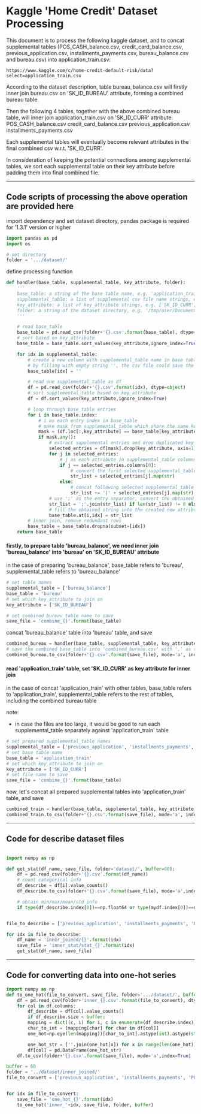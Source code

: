 # Kaggle 'Home Credit' Dataset Processing

This document is to process the following kaggle dataset, and to concat supplemental tables (POS_CASH_balance.csv, credit_card_balance.csv, previous_application.csv, installments_payments.csv, bureau_balance.csv and bureau.csv) into application_train.csv:
```
https://www.kaggle.com/c/home-credit-default-risk/data?select=application_train.csv
```

According to the dataset description, table bureau_balance.csv will firstly inner join bureau.csv on 'SK_ID_BUREAU' attribute, forming a combined bureau table. 

Then the following 4 tables, together with the above combined bureau table, will inner join application_train.csv on 'SK_ID_CURR' attribute:
POS_CASH_balance.csv
credit_card_balance.csv
previous_application.csv
installments_payments.csv

Each supplemental tables will eventually become relevant attributes in the final combined csv w.r.t. 'SK_ID_CURR'.

In consideration of keeping the potential connections among supplemental tables, we sort each supplemental table on their key attribute before padding them into final combined file.


-------------------------
## Code scripts of processing the above operation are provided here

import dependency and set dataset directory, pandas package is required for '1.3.1' version or higher
```python
import pandas as pd
import os

# set directory
folder = '.../dataset/'
```
define processing function
```python
def handler(base_table, supplemental_table, key_attribute, folder):
    '''
    base_table: a string of the base table name, e.g. 'application_train'
    supplemental_table: a list of supplemental csv file name strings, e.g. ['previous_application', 'installments_payments']
    key_attribute: a list of key_attribute strings, e.g. ['SK_ID_CURR', 'SK_ID_PREV']
    folder: a string of the dataset directory, e.g. '/tmp/user/Documents/Dataset/'
    '''

    # read base_table
    base_table = pd.read_csv(folder+'{}.csv'.format(base_table), dtype=object)
    # sort based on key_attribute
    base_table = base_table.sort_values(key_attribute,ignore_index=True)

    for idx in supplemental_table:
        # create a new column with supplemental_table name in base table, and fill with empty string ''
        # by filling with empty string '', the csv file could save the empty value as '\<float> nan'(numpy.nan) type.
        base_table[idx] = ''

        # read one supplemental_table as df
        df = pd.read_csv(folder+'{}.csv'.format(idx), dtype=object)
        # sort supplemental_table based on key_attribute
        df = df.sort_values(key_attribute,ignore_index=True)

        # loop through base_table entries
        for i in base_table.index:
            # i as each entry index in base_table
            # make mask from supplemental_table which share the same key_attribute in selected base_table entry
            mask = (df.loc[:,key_attribute] == base_table[key_attribute].iloc[i]).all(axis=1)
            if mask.any():
                # extract supplemental entries and drop duplicated key_attribute in  extracted supplemental_table
                selected_entries = df[mask].drop(key_attribute, axis=1)
                for j in selected_entries:
                    # j as each attribute in supplemental_table columns, loop across columns
                    if j == selected_entries.columns[0]:
                        # convert the first selected supplemental_table attribute into pandas Series, all values converted into string type
                        str_list = selected_entries[j].map(str)
                    else:
                        # concat following selected supplemental_table attributes, with '|' as the attribute separator, into pandas Series
                        str_list += '|' + selected_entries[j].map(str)
                # use ';' as the entry separator, convert the obtained pandas Series into one long string
                str_list = ';'.join(str_list) if len(str_list) != 0 else ''
                # fill the obtained string into the created new attribute in base_table
                base_table.at[i,idx] = str_list
        # inner join, remove redundant rows
        base_table = base_table.dropna(subset=[idx])
    return base_table
```
#### firstly, to prepare table 'bureau_balance', we need inner join 'bureau_balance' into 'bureau' on 'SK_ID_BUREAU' attribute
in the case of preparing 'bureau_balance', base_table refers to 'bureau', supplemental_table refers to 'bureau_balance'
```python
# set table names
supplemental_table = ['bureau_balance']
base_table = 'bureau'
# set which key_attribute to join on
key_attribute = ['SK_ID_BUREAU']

# set combined bureau table name to save
save_file = 'combine_{}'.format(base_table)
```
concat 'bureau_balance' table into 'bureau' table, and save
```python
combined_bureau = handler(base_table, supplemental_table, key_attribute, folder)
# save the combined base_table into 'combined_bureau.csv' with ',' as the attribute separator
combined_bureau.to_csv(folder+'{}.csv'.format(save_file), mode='a', index=False, header=True, sep=',')
```

#### read 'application_train' table, set 'SK_ID_CURR' as key attribute for inner join
in the case of concat 'application_train' with other tables, base_table refers to 'application_train', supplemental_table refers to the rest of tables, including the combined bureau table


note:

- in case the files are too large, it would be good to run each supplemental_table separately against 'application_train' table


```python
# set prepared supplemental_table names
supplemental_table = ['previous_application', 'installments_payments', 'POS_CASH_balance', 'credit_card_balance', supplemental_table[0]]
# set base table name
base_table = 'application_train'
# set which key_attribute to join on
key_attribute = ['SK_ID_CURR']
# set file name to save
save_file = 'combine_{}'.format(base_table)
```
now, let's concat all prepared supplemental tables into 'application_train' table, and save
```python
combined_train = handler(base_table, supplemental_table, key_attribute, folder)
combined_train.to_csv(folder+'{}.csv'.format(save_file), mode='a', index=False, header=True, sep=',')
```


----------------------
## Code for describe dataset files


```python

import numpy as np

def get_stat(df_name, save_file, folder='dataset/', buffer=60):
    df = pd.read_csv(folder+'{}.csv'.format(df_name))
    # count categorical info
    df_describe = df[i].value_counts()
    df_describe.to_csv(folder+'{}.csv'.format(save_file), mode='a',index=True)

    # obtain min/max/mean/std info
    if type(df_describe.index[0])==np.float64 or type(mydf.index[0])==np.int64: (df[i].describe(include='all')).to_csv(folder+'{}.csv'.format(save_file), mode='a',index=True)


file_to_describe = ['previous_application', 'installments_payments', 'POS_CASH_balance', 'credit_card_balance', 'bureau', 'bureau_balance', 'application_train']

for idx in file_to_describe:
    df_name = 'inner_joined/{}'.format(idx)
    save_file = 'inner_stat/stat_{}'.format(idx)
    get_stat(df_name, save_file)
```    
------------------------
## Code for converting data into one-hot series


```python
import numpy as np
def to_one_hot(file_to_convert, save_file, folder='.../dataset/', buffer=60):
    df = pd.read_csv(folder+'inner_{}.csv'.format(file_to_convert), dtype=object)
    for col in df.columns:
        df_describe = df[col].value_counts()
        if df_describe.size < buffer:
        mapping = dict((c, i) for i, c in enumerate(df_describe.index))
        char_to_int = [mapping[char] for char in df[col]]
        one_hot=np.eye(len(mapping))[char_to_int].astype(int).astype(str)  # char_to_int = char_to_int.reshape(-1)

        one_hot_str = [''.join(one_hot[x]) for x in range(len(one_hot))]
        df[col] = pd.DataFrame(one_hot_str)
    df.to_csv(folder+'{}.csv'.format(save_file), mode='a',index=True)
``` 


```python       
buffer = 60 
folder = '../dataset/inner_joined/'
file_to_convert = ['previous_application', 'installments_payments', 'POS_CASH_balance', 'credit_card_balance', 'bureau', 'bureau_balance', 'application_train']


for idx in file_to_convert:
    save_file = 'one_hot_{}'.format(idx)
    to_one_hot('inner_'+idx, save_file, folder, buffer)

```




<!-- redundant scripts for tips -->
<!--
     pd.DataFrame([ 
     bureau.at[i,'SK_ID_CURR'], bureau.at[i,'SK_ID_BUREAU'], str_list 
     ]).T.to_csv(save_file_name, mode='a', index=False, header=None) -->
     
<!-- 
bureau.to_csv(save_file_name, mode='a',index=False) 
# bureau_balance[bureau_balance['SK_ID_BUREAU']=='5714468'] 
# bureau_balance['SK_ID_BUREAU'].max() 
# len(bureau['SK_ID_BUREAU'].unique()) 
# len(bureau['SK_ID_CURR'].unique()) -->

<!-- 
# re-read & inner join all tables
# train=pd.read_csv(folder+'train.csv', dtype=object) 
train=pd.read_csv(folder+'application_train.csv', dtype=object) 

# idx = os.getenv('TABLE_NAME')
for idx in ['previous_application','POS_CASH_balance','credit_card_balance','installments_payments']:
    df=pd.read_csv(folder+'data_{}.csv'.format(idx),dtype=object).dropna()
    # train=pd.concat([train,df], axis = 1).T.drop_duplicates().T #.columns
    train=pd.concat([train,df], axis = 1) #.columns
    # train.iloc[df.dropna().index] # .dropna() # .dropna(thresh=2) # .dropna(subset=['name', 'toy'])
    train=train.T.drop_duplicates().T

train=train.dropna(subset=['previous_application','POS_CASH_balance','credit_card_balance','installments_payments'])

# train.to_csv(folder+'train_dropna.csv', mode='a',index=False)
train.to_csv(folder+'train_dropna_index.csv', mode='a',index=True)
train_index=pd.read_csv(folder+'train_dropna_index.csv',dtype=object)
train_index=train_index.set_index('Unnamed: 0')

train_index=train_index.reset_index(drop=True)

# pd.concat([application_train, train], axis = 1).dropna(subset=['previous_application','POS_CASH_balance','credit_card_balance','installments_payments'])
# application_train.iloc[train[train['SK_ID_CURR']=='455993'].index]

if __name__ == "__main__":
    handler({'key1':1,'key2':2,'key3':3},None)
    print ('finished')
-->
